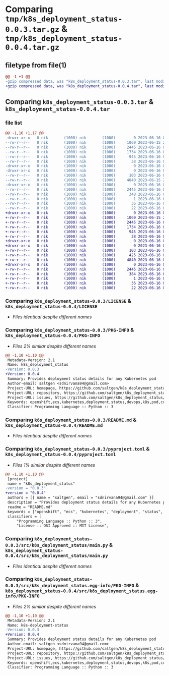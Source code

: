 # Comparing `tmp/k8s_deployment_status-0.0.3.tar.gz` & `tmp/k8s_deployment_status-0.0.4.tar.gz`

## filetype from file(1)

```diff
@@ -1 +1 @@
-gzip compressed data, was "k8s_deployment_status-0.0.3.tar", last modified: Fri Jun 16 08:13:30 2023, max compression
+gzip compressed data, was "k8s_deployment_status-0.0.4.tar", last modified: Fri Jun 16 08:53:34 2023, max compression
```

## Comparing `k8s_deployment_status-0.0.3.tar` & `k8s_deployment_status-0.0.4.tar`

### file list

```diff
@@ -1,16 +1,17 @@
-drwxr-xr-x   0 nik       (1000) nik       (1000)        0 2023-06-16 08:13:30.897626 k8s_deployment_status-0.0.3/
--rw-r--r--   0 nik       (1000) nik       (1000)     1069 2023-06-15 20:30:36.000000 k8s_deployment_status-0.0.3/LICENSE
--rw-r--r--   0 nik       (1000) nik       (1000)     2445 2023-06-16 08:13:30.897626 k8s_deployment_status-0.0.3/PKG-INFO
--rw-r--r--   0 nik       (1000) nik       (1000)     1734 2023-06-16 08:12:59.000000 k8s_deployment_status-0.0.3/README.md
--rw-r--r--   0 nik       (1000) nik       (1000)      945 2023-06-16 08:13:19.000000 k8s_deployment_status-0.0.3/pyproject.toml
--rw-r--r--   0 nik       (1000) nik       (1000)       38 2023-06-16 08:13:30.897626 k8s_deployment_status-0.0.3/setup.cfg
-drwxr-xr-x   0 nik       (1000) nik       (1000)        0 2023-06-16 08:13:30.895626 k8s_deployment_status-0.0.3/src/
-drwxr-xr-x   0 nik       (1000) nik       (1000)        0 2023-06-16 08:13:30.896626 k8s_deployment_status-0.0.3/src/k8s_deployment_status/
--rw-r--r--   0 nik       (1000) nik       (1000)      103 2023-06-16 07:23:32.000000 k8s_deployment_status-0.0.3/src/k8s_deployment_status/__init__.py
--rw-r--r--   0 nik       (1000) nik       (1000)     4840 2023-06-15 20:30:36.000000 k8s_deployment_status-0.0.3/src/k8s_deployment_status/main.py
-drwxr-xr-x   0 nik       (1000) nik       (1000)        0 2023-06-16 08:13:30.897626 k8s_deployment_status-0.0.3/src/k8s_deployment_status.egg-info/
--rw-r--r--   0 nik       (1000) nik       (1000)     2445 2023-06-16 08:13:30.000000 k8s_deployment_status-0.0.3/src/k8s_deployment_status.egg-info/PKG-INFO
--rw-r--r--   0 nik       (1000) nik       (1000)      348 2023-06-16 08:13:30.000000 k8s_deployment_status-0.0.3/src/k8s_deployment_status.egg-info/SOURCES.txt
--rw-r--r--   0 nik       (1000) nik       (1000)        1 2023-06-16 08:13:30.000000 k8s_deployment_status-0.0.3/src/k8s_deployment_status.egg-info/dependency_links.txt
--rw-r--r--   0 nik       (1000) nik       (1000)       36 2023-06-16 08:13:30.000000 k8s_deployment_status-0.0.3/src/k8s_deployment_status.egg-info/requires.txt
--rw-r--r--   0 nik       (1000) nik       (1000)       22 2023-06-16 08:13:30.000000 k8s_deployment_status-0.0.3/src/k8s_deployment_status.egg-info/top_level.txt
+drwxr-xr-x   0 nik       (1000) nik       (1000)        0 2023-06-16 08:53:34.951713 k8s_deployment_status-0.0.4/
+-rw-r--r--   0 nik       (1000) nik       (1000)     1069 2023-06-15 20:30:36.000000 k8s_deployment_status-0.0.4/LICENSE
+-rw-r--r--   0 nik       (1000) nik       (1000)     2445 2023-06-16 08:53:34.950713 k8s_deployment_status-0.0.4/PKG-INFO
+-rw-r--r--   0 nik       (1000) nik       (1000)     1734 2023-06-16 08:12:59.000000 k8s_deployment_status-0.0.4/README.md
+-rw-r--r--   0 nik       (1000) nik       (1000)      945 2023-06-16 08:53:29.000000 k8s_deployment_status-0.0.4/pyproject.toml
+-rw-r--r--   0 nik       (1000) nik       (1000)       38 2023-06-16 08:53:34.951713 k8s_deployment_status-0.0.4/setup.cfg
+drwxr-xr-x   0 nik       (1000) nik       (1000)        0 2023-06-16 08:53:34.949713 k8s_deployment_status-0.0.4/src/
+drwxr-xr-x   0 nik       (1000) nik       (1000)        0 2023-06-16 08:53:34.949713 k8s_deployment_status-0.0.4/src/k8s_deployment_status/
+-rw-r--r--   0 nik       (1000) nik       (1000)      103 2023-06-16 07:23:32.000000 k8s_deployment_status-0.0.4/src/k8s_deployment_status/__init__.py
+-rw-r--r--   0 nik       (1000) nik       (1000)      425 2023-06-16 08:48:37.000000 k8s_deployment_status-0.0.4/src/k8s_deployment_status/config.py
+-rw-r--r--   0 nik       (1000) nik       (1000)     4840 2023-06-16 08:50:08.000000 k8s_deployment_status-0.0.4/src/k8s_deployment_status/main.py
+drwxr-xr-x   0 nik       (1000) nik       (1000)        0 2023-06-16 08:53:34.950713 k8s_deployment_status-0.0.4/src/k8s_deployment_status.egg-info/
+-rw-r--r--   0 nik       (1000) nik       (1000)     2445 2023-06-16 08:53:34.000000 k8s_deployment_status-0.0.4/src/k8s_deployment_status.egg-info/PKG-INFO
+-rw-r--r--   0 nik       (1000) nik       (1000)      384 2023-06-16 08:53:34.000000 k8s_deployment_status-0.0.4/src/k8s_deployment_status.egg-info/SOURCES.txt
+-rw-r--r--   0 nik       (1000) nik       (1000)        1 2023-06-16 08:53:34.000000 k8s_deployment_status-0.0.4/src/k8s_deployment_status.egg-info/dependency_links.txt
+-rw-r--r--   0 nik       (1000) nik       (1000)       36 2023-06-16 08:53:34.000000 k8s_deployment_status-0.0.4/src/k8s_deployment_status.egg-info/requires.txt
+-rw-r--r--   0 nik       (1000) nik       (1000)       22 2023-06-16 08:53:34.000000 k8s_deployment_status-0.0.4/src/k8s_deployment_status.egg-info/top_level.txt
```

### Comparing `k8s_deployment_status-0.0.3/LICENSE` & `k8s_deployment_status-0.0.4/LICENSE`

 * *Files identical despite different names*

### Comparing `k8s_deployment_status-0.0.3/PKG-INFO` & `k8s_deployment_status-0.0.4/PKG-INFO`

 * *Files 2% similar despite different names*

```diff
@@ -1,10 +1,10 @@
 Metadata-Version: 2.1
 Name: k8s_deployment_status
-Version: 0.0.3
+Version: 0.0.4
 Summary: Provides deployment status details for any Kubernetes pod
 Author-email: saltgen <sdnirvana94@gmail.com>
 Project-URL: homepage, https://github.com/saltgen/k8s_deployment_status
 Project-URL: repository, https://github.com/saltgen/k8s_deployment_status
 Project-URL: issues, https://github.com/saltgen/k8s_deployment_status/issues
 Keywords: openshift,ecs,kubernetes,deployment,status,devops,k8s,pod,container
 Classifier: Programming Language :: Python :: 3
```

### Comparing `k8s_deployment_status-0.0.3/README.md` & `k8s_deployment_status-0.0.4/README.md`

 * *Files identical despite different names*

### Comparing `k8s_deployment_status-0.0.3/pyproject.toml` & `k8s_deployment_status-0.0.4/pyproject.toml`

 * *Files 1% similar despite different names*

```diff
@@ -1,10 +1,10 @@
 [project]
 name = "k8s_deployment_status"
-version = "0.0.3"
+version = "0.0.4"
 authors = [{ name = "saltgen", email = "sdnirvana94@gmail.com" }]
 description = "Provides deployment status details for any Kubernetes pod"
 readme = "README.md"
 keywords = ["openshift", "ecs", "kubernetes", "deployment", "status", "devops", "k8s", "pod", "container"]
 classifiers = [
     "Programming Language :: Python :: 3",
     "License :: OSI Approved :: MIT License",
```

### Comparing `k8s_deployment_status-0.0.3/src/k8s_deployment_status/main.py` & `k8s_deployment_status-0.0.4/src/k8s_deployment_status/main.py`

 * *Files identical despite different names*

### Comparing `k8s_deployment_status-0.0.3/src/k8s_deployment_status.egg-info/PKG-INFO` & `k8s_deployment_status-0.0.4/src/k8s_deployment_status.egg-info/PKG-INFO`

 * *Files 2% similar despite different names*

```diff
@@ -1,10 +1,10 @@
 Metadata-Version: 2.1
 Name: k8s-deployment-status
-Version: 0.0.3
+Version: 0.0.4
 Summary: Provides deployment status details for any Kubernetes pod
 Author-email: saltgen <sdnirvana94@gmail.com>
 Project-URL: homepage, https://github.com/saltgen/k8s_deployment_status
 Project-URL: repository, https://github.com/saltgen/k8s_deployment_status
 Project-URL: issues, https://github.com/saltgen/k8s_deployment_status/issues
 Keywords: openshift,ecs,kubernetes,deployment,status,devops,k8s,pod,container
 Classifier: Programming Language :: Python :: 3
```

